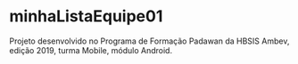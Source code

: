 # minhaListaEquipe01
Projeto desenvolvido no Programa de Formação Padawan da HBSIS Ambev, edição 2019, turma Mobile, módulo Android.
